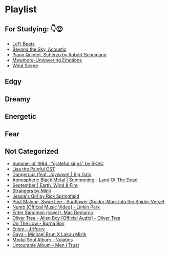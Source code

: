 # Playlist

## For Studying: 👇😌
- [LoFi Beats](https://www.youtube.com/watch?v=5qap5aO4i9A)
- [Beyond the Sky, Acoustic](https://www.youtube.com/watch?v=0_Af8SX2bWM)
- [Piano Quintet, Scherzo by Robert Schumann](https://youtu.be/Ub3UAK_KeNI)
- [Mewmore-Unwavering Emotions](https://www.youtube.com/watch?v=o-mKUzqHcEc)
- [Wind Scene](https://www.youtube.com/watch?v=pUFELL5hHbg)

## Edgy

## Dreamy

## Energetic


## Fear

## Not Categorized
- [Summer of 1984 ∙ “grateful kings” by RKVC](https://youtu.be/cmwomhy81qg)
- [Lisa the Painful OST](https://www.youtube.com/watch?v=ByKll4eIjwo&list=PLPAsf8Volpy3OoTL0fFmSLMuv8oK0s1Rk)
- [Dangerous (feat. Joywave) | Big Data](https://www.youtube.com/watch?v=LpQArtCeXTk)
- [Atmospheric Black Metal | Summoning - Land Of The Dead](https://www.youtube.com/watch?v=jmDnrNwyhK0)
- [September | Earth, Wind & Fire](https://www.youtube.com/watch?v=3cKtSlsYVEU)
- [Strangers by Minji](https://youtu.be/Rh3-ifF1D38)
- [Jessie's Girl by Rick Springfield](https://www.youtube.com/watch?v=qYkbTyHXwbs)
- [Post Malone, Swae Lee - Sunflower (Spider-Man: Into the Spider-Verse)](https://www.youtube.com/watch?v=ApXoWvfEYVU)
- [Numb [Official Music Video] - Linkin Park](https://www.youtube.com/watch?v=kXYiU_JCYtU)
- [Enter Sandman (cover), Mac Demarco](https://www.youtube.com/watch?v=gABTZibOV2U)
- [Oliver Tree - Alien Boy [Official Audio] - Oliver Tree](https://www.youtube.com/watch?v=3wLLgJ_a7Rs)
- [On The Low - Burna Boy](https://www.youtube.com/watch?v=Ecl8Aod0Tl0)
- [Enjoy - J-Perry](https://www.youtube.com/watch?v=RKomOZTdhVg)
- [Gaya - Michael Brun X Lakou Mizik](https://www.youtube.com/watch?v=sHQL4uBSFD4)
- [Modal Soul Album - Nujabes](https://www.youtube.com/watch?v=hUMpg1ii4_A&t=1341s)
- [Untourable Album - Men I Trust](https://www.youtube.com/watch?v=-m90XiNil7M&list=PLp9ta73sprU4AR94k8TiS8da2KyDu-DUi)
